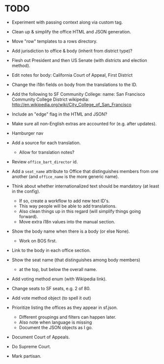 TODO
====

* Experiment with passing context along via custom tag.
* Clean up & simplify the office HTML and JSON generation.
* Move "row" templates to a rows directory.
* Add jurisdiction to office & body (inherit from district type)?
* Flesh out President and then US Senate (with districts and election method).
* Edit notes for body: California Court of Appeal, First District
* Change the i18n fields on body from the translations to the ID.
* Add the following to SF Community College:
    name: San Francisco Community College District
    wikipedia: http://en.wikipedia.org/wiki/City_College_of_San_Francisco
* Include an "edge" flag in the HTML and JSON?
* Make sure all non-English extras are accounted for (e.g. after updates).
* Hamburger nav
* Add a source for each translation.
  - Allow for translation notes?
* Review `office_bart_director` id.
* Add a `seat_name` attribute to Office that distinguishes members from
  one another (and `office_name` is the more generic name).
* Think about whether internationalized text should be mandatory
  (at least in the config).
  - If so, create a workflow to add new text ID's.
  - This way people will be able to add translations.
  - Also clean things up in this regard (will simplify things going forward).
  - Move extra i18n values into the manual section.
* Show the body name when there is a body (or else None).
  - Work on BOS first.
* Link to the body in each office section.
* Show the seat name (that distinguishes among body members)
  - at the top, but below the overall name.
* Add voting method enum (with Wikipedia link).
* Change seats to SF seats, e.g. 2 of 80.

* Add vote method object (to spell it out)
* Prioritize listing the offices as they appear in sf.json.
  - Different groupings and filters can happen later.
  - Also note when language is missing
  - Document the JSON objects as I go.
* Document Court of Appeals.
* Do Supreme Court.
* Mark partisan.
